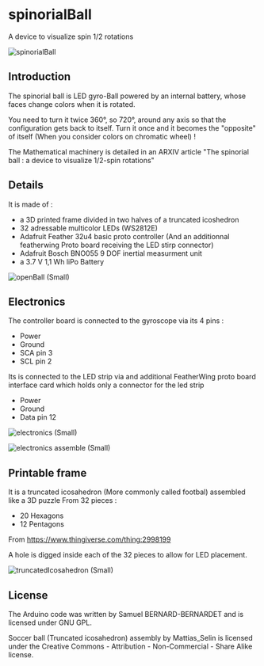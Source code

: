 # spinorialBall

A device to visualize spin 1/2 rotations

![spinorialBall](https://user-images.githubusercontent.com/16895004/206495339-edc98185-f493-4057-80ba-8c59ff78b98a.jpg)

## Introduction

The spinorial ball is LED gyro-Ball powered by an internal battery, whose faces change colors when it is rotated.

You need to turn it twice 360°, so 720°, around any axis so that the configuration gets back to itself.
Turn it once and it becomes the "opposite" of itself (When you consider colors on chromatic wheel) !

The Mathematical machinery is detailed in an ARXIV article "The spinorial ball : a device to visualize 1/2-spin rotations"

## Details

It is made of :
- a 3D printed frame divided in two halves of a truncated icoshedron
- 32 adressable multicolor LEDs (WS2812E)
- Adafruit Feather 32u4 basic proto controller (And an additionnal featherwing Proto board receiving the LED stirp connector)
- Adafruit Bosch BNO055 9 DOF inertial measurment unit
- a 3.7 V 1,1 Wh liPo Battery

![openBall (Small)](https://user-images.githubusercontent.com/16895004/206501316-1a81fdc9-b1c8-4d71-a87c-10f33dc51906.jpg)

## Electronics

The controller board is connected to the gyroscope via its 4 pins : 
- Power
- Ground
- SCA pin 3
- SCL pin 2

Its is connected to the LED strip via and additional FeatherWing  proto board interface card which holds only a connector for the led strip
- Power
- Ground
- Data pin 12

![electronics (Small)](https://user-images.githubusercontent.com/16895004/206514295-dd579211-e71b-4bf9-922e-89a014369af1.jpg)

![electronics assemble (Small)](https://user-images.githubusercontent.com/16895004/206514355-350c4eee-dbb4-4966-b806-77fcb258ef06.jpg)

## Printable frame

It is a truncated icosahedron (More commonly called footbal) assembled like a 3D puzzle From 32 pieces : 
- 20 Hexagons
- 12 Pentagons

From https://www.thingiverse.com/thing:2998199

A hole is digged inside each of the 32 pieces to allow for LED placement.

![truncatedIcosahedron (Small)](https://user-images.githubusercontent.com/16895004/206514382-efd9a7dd-20b6-4837-b7e5-bccffe0437c5.jpg)


## License


The Arduino code was written by Samuel BERNARD-BERNARDET and is licensed under GNU GPL.

Soccer ball (Truncated icosahedron) assembly by Mattias_Selin is licensed under the Creative Commons - Attribution - Non-Commercial - Share Alike license.

